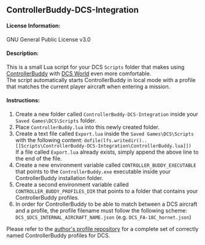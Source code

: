 ## ControllerBuddy-DCS-Integration

#### License Information:

GNU General Public License v3.0

#### Description:

This is a small Lua script for your DCS `Scripts` folder that makes using [ControllerBuddy](https://controllerbuddy.org) with [DCS World](https://www.digitalcombatsimulator.com) even more comfortable.  
The script automatically starts ControllerBuddy in local mode with a profile that matches the current player aircraft when entering a mission.

#### Instructions:

1. Create a new folder called `ControllerBuddy-DCS-Integration` inside your `Saved Games\DCS\Scripts` folder.
2. Place `ControllerBuddy.lua` into this newly created folder.
3. Create a text file called `Export.lua` inside the `Saved Games\DCS\Scripts` with the following content:
   `dofile(lfs.writedir()..[[Scripts\ControllerBuddy-DCS-Integration\ControllerBuddy.lua]])`  
   If a file called `Export.lua` already exists, simply append the above line to the end of the file.
4. Create a new environment variable called `CONTROLLER_BUDDY_EXECUTABLE` that points to the `ControllerBuddy.exe` executable inside your ControllerBuddy installation folder.
5. Create a second environment variable called `CONTROLLER_BUDDY_PROFILES_DIR` that points to a folder that contains your ControllerBuddy profiles.
6. In order for ControllerBuddy to be able to match between a DCS aircraft and a profile, the profile filename must follow the following scheme: `DCS_$DCS_INTERNAL_AIRCRAFT_NAME.json` (e.g. `DCS_FA-18C_hornet.json`)

Please refer to the [author's profile repository](https://github.com/bwRavencl/ControllerBuddy-Profiles) for a complete set of correctly named ControllerBuddy profiles for DCS.
